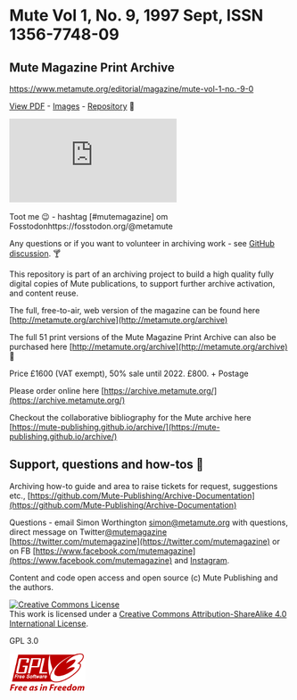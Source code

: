 # Mute Vol 1, No. 9, 1997 Sept, ISSN 1356-7748-09

## Mute Magazine Print Archive

https://www.metamute.org/editorial/magazine/mute-vol-1-no.-9-0

[View PDF](https://mute-publishing.github.io/) - [Images](https://github.com/Mute-Publishing/) - [Repository](https://github.com/Mute-Publishing/) 🐜

![Mute Vol 1, No. 9 cover](https://raw.githubusercontent.com/Mute-Publishing//M09/blob/main/pdf/M009.pdf)

Toot me 😉 - hashtag [\#mutemagazine] om Fosstodonhttps://fosstodon.org/@metamute

Any questions or if you want to volunteer in archiving work - see [GitHub discussion](https://github.com/orgs/Mute-Publishing/discussions). 🍸

This repository is part of an archiving project to build a high quality fully digital copies of Mute publications, to support further archive activation, and content reuse.

The full, free-to-air, web version of the magazine can be found here [http://metamute.org/archive](http://metamute.org/archive)

The full 51 print versions of the Mute Magazine Print Archive can also be purchased here [http://metamute.org/archive](http://metamute.org/archive) 💸

Price £1600 (VAT exempt), 50% sale until 2022. £800. + Postage

Please order online here [https://archive.metamute.org/](https://archive.metamute.org/)

Checkout the collaborative bibliography for the Mute archive here [https://mute-publishing.github.io/archive/](https://mute-publishing.github.io/archive/)

## Support, questions and how-tos 🤔

Archiving how-to guide and area to raise tickets for request, suggestions etc., [https://github.com/Mute-Publishing/Archive-Documentation](https://github.com/Mute-Publishing/Archive-Documentation)

Questions - email Simon Worthington simon@metamute.org with questions, direct message on Twitter[@mutemagazine](https://twitter.com/mutemagazine) [https://twitter.com/mutemagazine](https://twitter.com/mutemagazine) or on FB [https://www.facebook.com/mutemagazine](https://www.facebook.com/mutemagazine) and [Instagram](https://www.instagram.com/mute_publishing/).

Content and code open access and open source (c) Mute Publishing and the authors.

<a rel="license" href="http://creativecommons.org/licenses/by-sa/4.0/"><img alt="Creative Commons License" style="border-width:0" src="https://i.creativecommons.org/l/by-sa/4.0/88x31.png" /></a><br />This work is licensed under a <a rel="license" href="http://creativecommons.org/licenses/by-sa/4.0/">Creative Commons Attribution-ShareAlike 4.0 International License</a>.

GPL 3.0

![GPL 3.0](https://raw.githubusercontent.com/Mute-Publishing/Mute-Magazine-Pilot-00-1994/main/assets/gplv3-with-text-136x68.png "GPL 3.0")
